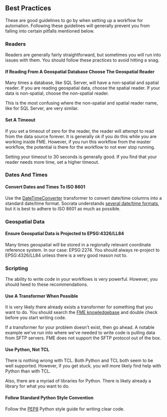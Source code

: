 ## Best Practices

These are good guidelines to go by when setting up a workflow for automation. Following these guidelines will generally prevent you from falling into certain pitfalls mentioned below.

### Readers

Readers are generally fairly straightforward, but sometimes you will run into issues with them. You should follow these practices to avoid hitting a snag.

#### If Reading From A Geospatial Database Choose The Geospatial Reader

Many times a database, like SQL Server, will have a non-spatial and spatial reader. If you are reading geospatial data, choose the spatial reader. If your data is non-spatial, choose the non-spatial reader. 

This is the most confusing where the non-spatial and spatial reader name, like for SQL Server, are very similar.

#### Set A Timeout

If you set a timeout of zero for the reader, the reader will attempt to read from the data source forever. It is generally ok if you do this while you are working inside FME. However, if you run this workflow from the master workflow, the potential is there for the workflow to not ever stop running.

Setting your timeout to 30 seconds is generally good. If you find that your reader needs more time, set a higher timeout.

### Dates And Times

#### Convert Dates and Times To ISO 8601

Use the [DateTimeConverter](https://docs.safe.com/fme/html/FME_Desktop_Documentation/FME_Transformers/Transformers/datetimeconverter.htm) transformer to convert date/time columns into a standard date/time format. Socrata understands [several date/time formats](https://support.socrata.com/hc/en-us/articles/202949918-Importing-Data-Types-and-You-), but it is best to adhere to ISO 8601 as much as possible.

### Geospatial Data

#### Ensure Geospatial Data is Projected to EPSG:4326/LL84

Many times geospatial will be stored in a regionally relevant coordinate reference system. In our case: EPSG:2274. You should always re-project to EPSG:4326/LL84 unless there is a very good reason not to.

### Scripting

The ability to write code in your workflows is very powerful. However, you should heed to these recommendations.

#### Use A Transformer When Possible

It is very likely there already exists a transformer for something that you want to do. You should search the [FME knowledgebase](https://knowledge.safe.com/knowledgeoverview) and double check before you start writing code.

If a transformer for your problem doesn't exist, then go ahead. A notable example we've run into where we've needed to write code is pulling data from SFTP servers. FME does not support the SFTP protocol out of the box.

#### Use Python, Not TCL

There is nothing wrong with TCL. Both Python and TCL both seem to be well supported. However, if you get stuck, you will more likely find help with Python than with TCL.

Also, there are a myriad of libraries for Python. There is likely already a library for what you want to do.

#### Follow Standard Python Style Convention

Follow the [PEP8](https://www.python.org/dev/peps/pep-0008/) Python style guide for writing clear code.
